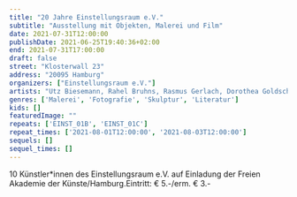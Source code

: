 ```yaml
---
title: "20 Jahre Einstellungsraum e.V."
subtitle: "Ausstellung mit Objekten, Malerei und Film"
date: 2021-07-31T12:00:00
publishDate: 2021-06-25T19:40:36+02:00
end: 2021-07-31T17:00:00
draft: false
street: "Klosterwall 23"
address: "20095 Hamburg"
organizers: ["Einstellungsraum e.V."]
artists: "Utz Biesemann, Rahel Bruhns, Rasmus Gerlach, Dorothea Goldschmidt, Waltraut Kiessner, Yukari Kosakai, Sabine Mohr, Adriane Steckhan, Llaura I. Suenner, Elke Suhr"
genres: ['Malerei', 'Fotografie', 'Skulptur', 'Literatur']
kids: []
featuredImage: ""
repeats: ['EINST_01B', 'EINST_01C']
repeat_times: ['2021-08-01T12:00:00', '2021-08-03T12:00:00']
sequels: []
sequel_times: []
---
```


10 Künstler\*innen des Einstellungsraum e.V. auf Einladung der Freien Akademie der Künste/Hamburg.Eintritt: € 5.-/erm. € 3.- 